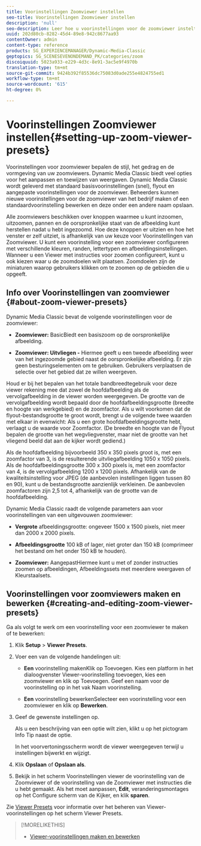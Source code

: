 ```yaml
---
title: Voorinstellingen Zoomviewer instellen
seo-title: Voorinstellingen Zoomviewer instellen
description: 'null'
seo-description: Leer hoe u voorinstellingen voor de zoomviewer instelt.
uuid: 202d80cb-8282-45d4-89e8-942c8677aa93
contentOwner: admin
content-type: reference
products: SG_EXPERIENCEMANAGER/Dynamic-Media-Classic
geptopics: SG_SCENESEVENONDEMAND_PK/categories/zoom
discoiquuid: 5023a933-e229-4d3c-8e91-3ac5e9f4970b
translation-type: tm+mt
source-git-commit: 9424b392f85536dc75083d0ade255e4824755ed1
workflow-type: tm+mt
source-wordcount: '615'
ht-degree: 0%

---
```



# Voorinstellingen Zoomviewer instellen{#setting-up-zoom-viewer-presets}

Voorinstellingen voor zoomviewer bepalen de stijl, het gedrag en de vormgeving van uw zoomviewers. Dynamic Media Classic biedt veel opties voor het aanpassen en toewijzen van weergaven. Dynamic Media Classic wordt geleverd met standaard basisvoorinstellingen (snel), flyout en aangepaste voorinstellingen voor de zoomviewer. Beheerders kunnen nieuwe voorinstellingen voor de zoomviewer van het bedrijf maken of een standaardvoorinstelling bewerken en deze onder een andere naam opslaan.

Alle zoomviewers beschikken over knoppen waarmee u kunt inzoomen, uitzoomen, pannen en de oorspronkelijke staat van de afbeelding kunt herstellen nadat u hebt ingezoomd. Hoe deze knoppen er uitzien en hoe het venster er zelf uitziet, is afhankelijk van uw keuze voor Voorinstellingen van Zoomviewer. U kunt een voorinstelling voor een zoomviewer configureren met verschillende kleuren, randen, lettertypen en afbeeldingsinstellingen. Wanneer u een Viewer met instructies voor zoomen configureert, kunt u ook kiezen waar u de zoomdoelen wilt plaatsen. Zoomdoelen zijn de miniaturen waarop gebruikers klikken om te zoomen op de gebieden die u opgeeft.

## Info over Voorinstellingen van zoomviewer {#about-zoom-viewer-presets}

Dynamic Media Classic bevat de volgende voorinstellingen voor de zoomviewer:

* **Zoomviewer:**
BasicBiedt een basiszoom op de oorspronkelijke afbeelding.

* **Zoomviewer: Uitvliegen -**
Hiermee geeft u een tweede afbeelding weer van het ingezoomde gebied naast de oorspronkelijke afbeelding. Er zijn geen besturingselementen om te gebruiken. Gebruikers verplaatsen de selectie over het gebied dat ze willen weergeven.

Houd er bij het bepalen van het totale bandbreedtegebruik voor deze viewer rekening mee dat zowel de hoofdafbeelding als de vervolgafbeelding in de viewer worden weergegeven. De grootte van de vervolgafbeelding wordt bepaald door de hoofdafbeeldingsgrootte (breedte en hoogte van werkgebied) en de zoomfactor. Als u wilt voorkomen dat de flyout-bestandsgrootte te groot wordt, brengt u de volgende twee waarden met elkaar in evenwicht: Als u een grote hoofdafbeeldingsgrootte hebt, verlaagt u de waarde voor Zoomfactor. (De breedte en hoogte van de Flyout bepalen de grootte van het wegvliegvenster, maar niet de grootte van het vliegend beeld dat aan de kijker wordt gediend.)

Als de hoofdafbeelding bijvoorbeeld 350 x 350 pixels groot is, met een zoomfactor van 3, is de resulterende uitvliegafbeelding 1050 x 1050 pixels. Als de hoofdafbeeldingsgrootte 300 x 300 pixels is, met een zoomfactor van 4, is de vervolgafbeelding 1200 x 1200 pixels. Afhankelijk van de kwaliteitsinstelling voor JPEG (de aanbevolen instellingen liggen tussen 80 en 90), kunt u de bestandsgrootte aanzienlijk verkleinen. De aanbevolen zoomfactoren zijn 2,5 tot 4, afhankelijk van de grootte van de hoofdafbeelding.

Dynamic Media Classic raadt de volgende parameters aan voor voorinstellingen van een uitgevouwen zoomviewer:

* **Vergrote**
afbeeldingsgrootte: ongeveer 1500 x 1500 pixels, niet meer dan 2000 x 2000 pixels.

* **Afbeeldingsgrootte**
 100 kB of lager, niet groter dan 150 kB (comprimeer het bestand om het onder 150 kB te houden).

* **Zoomviewer:**
AangepastHiermee kunt u met of zonder instructies zoomen op afbeeldingen, Afbeeldingssets met meerdere weergaven of Kleurstaalsets.

## Voorinstellingen voor zoomviewers maken en bewerken {#creating-and-editing-zoom-viewer-presets}

Ga als volgt te werk om een voorinstelling voor een zoomviewer te maken of te bewerken:

1. Klik **Setup** > **Viewer Presets**.
1. Voer een van de volgende handelingen uit:

   * **Een**
voorinstelling makenKlik op Toevoegen. Kies een platform in het dialoogvenster Viewer-voorinstelling toevoegen, kies een zoomviewer en klik op Toevoegen. Geef een naam voor de voorinstelling op in het vak Naam voorinstelling.

   * **Een**
voorinstelling bewerkenSelecteer een voorinstelling voor een zoomviewer en klik op 
**Bewerken**.

1. Geef de gewenste instellingen op.

   Als u een beschrijving van een optie wilt zien, klikt u op het pictogram Info Tip naast de optie.

   In het voorvertoningsscherm wordt de viewer weergegeven terwijl u instellingen bijwerkt en wijzigt.

1. Klik **Opslaan** of **Opslaan als**.
1. Bekijk in het scherm Voorinstellingen viewer de voorinstelling van de Zoomviewer of de voorinstelling van de Zoomviewer met instructies die u hebt gemaakt. Als het moet aanpassen, **Edit**, veranderingsmontages op het Configure scherm van de Kijker, en klik **sparen**.

Zie [Viewer Presets](application-setup.md#viewer_presets) voor informatie over het beheren van Viewer-voorinstellingen op het scherm Viewer Presets.

>[!MORELIKETHIS]
>
>* [Viewer-voorinstellingen maken en bewerken](application-setup.md#adding_and_editing_viewer_presets)

